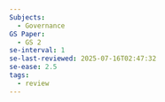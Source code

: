 ```yaml
---
Subjects:
  - Governance
GS Paper:
  - GS 2
se-interval: 1
se-last-reviewed: 2025-07-16T02:47:32
se-ease: 2.5
tags:
  - review
---
```

